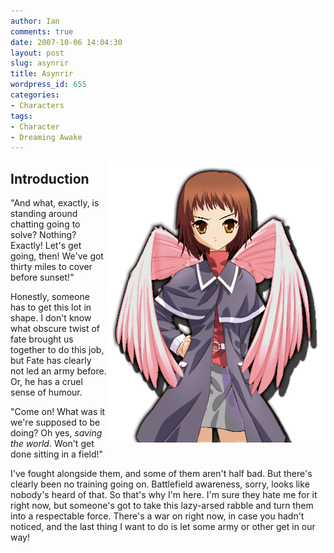 ```yaml
---
author: Ian
comments: true
date: 2007-10-06 14:04:30
layout: post
slug: asynrir
title: Asynrir
wordpress_id: 655
categories:
- Characters
tags:
- Character
- Dreaming Awake
---
```


<p><img src="/characters/portraits/asynrir.png" style="float:right" /></p>
<h2>Introduction</h2>
<div>
<p>"And what, exactly, is standing around chatting going to solve?  Nothing?  Exactly!  Let&#039;s get going, then!  We&#039;ve got thirty miles to cover before sunset!"</p>
<p>Honestly, someone has to get this lot in shape.  I don&#039;t know what obscure twist of fate brought us together to do this job, but Fate has clearly not led an army before.  Or, he has a cruel sense of humour.</p>
<p>"Come on!  What was it we&#039;re supposed to be doing?  Oh yes, <i>saving the world</i>.  Won&#039;t get done sitting in a field!"</p>
<p>I&#039;ve fought alongside them, and some of them aren&#039;t half bad.  But there&#039;s clearly been no training going on.  Battlefield awareness, sorry, looks like nobody&#039;s heard of that.  So that&#039;s why I&#039;m here.  I&#039;m sure they hate me for it right now, but someone&#039;s got to take this lazy-arsed rabble and turn them into a respectable force.  There&#039;s a war on right now, in case you hadn&#039;t noticed, and the last thing I want to do is let some army or other get in our way!</p>
</div>